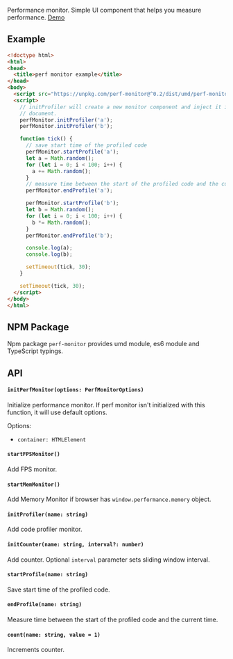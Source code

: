 Performance monitor. Simple UI component that helps you measure performance.
[Demo](http://localvoid.github.io/kivi-dbmonster/)

## Example

```html
<!doctype html>
<html>
<head>
  <title>perf monitor example</title>
</head>
<body>
  <script src="https://unpkg.com/perf-monitor@^0.2/dist/umd/perf-monitor.js"></script>
  <script>
    // initProfiler will create a new monitor component and inject it into your
    // document.
    perfMonitor.initProfiler('a');
    perfMonitor.initProfiler('b');

    function tick() {
      // save start time of the profiled code
      perfMonitor.startProfile('a');
      let a = Math.random();
      for (let i = 0; i < 100; i++) {
        a += Math.random();
      }
      // measure time between the start of the profiled code and the current time
      perfMonitor.endProfile('a');

      perfMonitor.startProfile('b');
      let b = Math.random();
      for (let i = 0; i < 100; i++) {
        b *= Math.random();
      }
      perfMonitor.endProfile('b');

      console.log(a);
      console.log(b);

      setTimeout(tick, 30);
    }

    setTimeout(tick, 30);
  </script>
</body>
</html>
```

## NPM Package

Npm package `perf-monitor` provides umd module, es6 module and TypeScript typings.

## API

#### `initPerfMonitor(options: PerfMonitorOptions)`

Initialize performance monitor. If perf monitor isn't initialized with this function, it will use default options.

Options:

 - `container: HTMLElement`

#### `startFPSMonitor()`

Add FPS monitor.

#### `startMemMonitor()`

Add Memory Monitor if browser has `window.performance.memory` object.

#### `initProfiler(name: string)`

Add code profiler monitor.

#### `initCounter(name: string, interval?: number)`

Add counter. Optional `interval` parameter sets sliding window interval.

#### `startProfile(name: string)`

Save start time of the profiled code.

#### `endProfile(name: string)`

Measure time between the start of the profiled code and the current time.

#### `count(name: string, value = 1)`

Increments counter.
